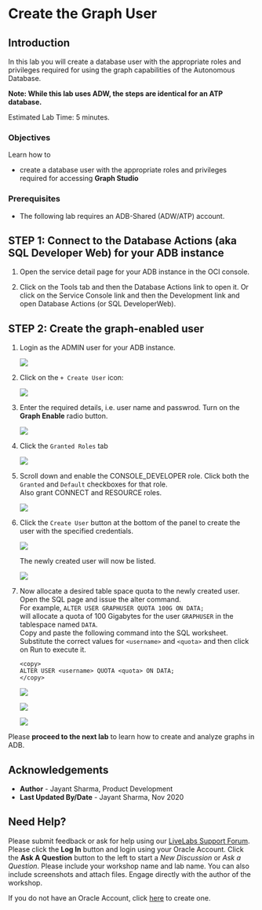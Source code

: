 
# Create the Graph User

## Introduction

In this lab you will create a database user with the appropriate roles and privileges required for using the graph capabilities of the Autonomous Database.

**Note: While this lab uses ADW, the steps are identical for an ATP database.**

Estimated Lab Time: 5 minutes. 

### Objectives

Learn how to
-  create a database user with the appropriate roles and privileges required for accessing **Graph Studio**


### Prerequisites

- The following lab requires an ADB-Shared (ADW/ATP) account. 

## **STEP 1**: Connect to the Database Actions (aka SQL Developer Web) for your ADB instance

1. Open the service detail page for your ADB instance in the OCI console. 

2. Click on the Tools tab and then the Database Actions link to open it. Or click on the Service Console link and then the Development link and open Database Actions (or SQL DeveloperWeb).

## **STEP 2**: Create the graph-enabled user

1. Login as the ADMIN user for your ADB instance. 

    ![](./images/login.png " ")

2. Click on the `+ Create User` icon:

    ![](./images/create-user-icon.png " ")

3. Enter the required details, i.e. user name and passwrod. Turn on the **Graph Enable** radio button.
   
    ![](./images/enter-user-info.png " ")

4. Click the `Granted Roles` tab
   
   ![](./images/granted-roles.png " ")

5. Scroll down and enable the CONSOLE_DEVELOPER role. Click both the `Granted` and `Default` checkboxes for that role.  
   Also grant CONNECT and RESOURCE roles.

   ![](./images/console-developer.png " ")

6. Click the `Create User` button at the bottom of the panel to create the user with the specified credentials.
   
   ![](./images/create-user.png " ")  

   The newly created user will now be listed.

   ![](./images/user-created.png " ")  
   
7. Now allocate a desired table space quota to the newly created user. Open the SQL page and issue the alter command.  
   For example, 
   `ALTER USER GRAPHUSER QUOTA 100G ON DATA;`   
   will allocate a quota of 100 Gigabytes for the user `GRAPHUSER` in the tablespace named `DATA`.  
   Copy and paste the following command into the SQL worksheet.  
   Substitute the correct values for  `<username>` and `<quota>` and then click on Run to execute it.
   ```
   <copy>
   ALTER USER <username> QUOTA <quota> ON DATA;
   </copy>
   ```

    ![](./images/alter-user.png " ")  

    ![](./images/run-sql.png " ")  

    ![](./images/user-altered.png " ") 
 

Please **proceed to the next lab** to learn how to create and analyze graphs in ADB.

## Acknowledgements
* **Author** - Jayant Sharma, Product Development
* **Last Updated By/Date** - Jayant Sharma, Nov 2020
  
## Need Help?
Please submit feedback or ask for help using our [LiveLabs Support Forum](https://community.oracle.com/tech/developers/categories/oracle-graph). Please click the **Log In** button and login using your Oracle Account. Click the **Ask A Question** button to the left to start a *New Discussion* or *Ask a Question*.  Please include your workshop name and lab name.  You can also include screenshots and attach files.  Engage directly with the author of the workshop.

If you do not have an Oracle Account, click [here](https://profile.oracle.com/myprofile/account/create-account.jspx) to create one.
